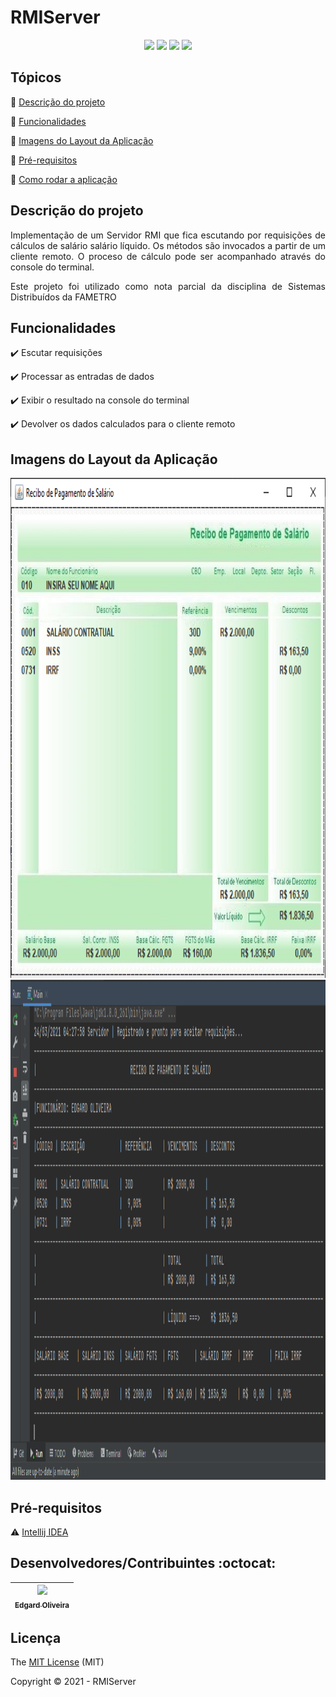 <h1>RMIServer</h1> 

<p align="center">
  <img src="https://img.shields.io/static/v1?label=Intellij%20IDEA%20&message=IDE&color=green&style=for-the-badge&logo=Jetbrains"/>
  <img src="https://img.shields.io/static/v1?label=Java&message=Linguagem&color=yellow&style=for-the-badge&logo=Java"/>
  <img src="http://img.shields.io/static/v1?label=License&message=MIT&color=green&style=for-the-badge"/>
   <img src="http://img.shields.io/static/v1?label=STATUS&message=EM%20DESENVOLVIMENTO&color=RED&style=for-the-badge"/>
</p>



## Tópicos

:small_blue_diamond: [Descrição do projeto](#descrição-do-projeto)

:small_blue_diamond: [Funcionalidades](#funcionalidades)

:small_blue_diamond: [Imagens do Layout da Aplicação](#imagens-do-layout-da-aplicação)

:small_blue_diamond: [Pré-requisitos](#pré-requisitos)

:small_blue_diamond: [Como rodar a aplicação](#como-rodar-a-aplicação-arrow_forward)



## Descrição do projeto

<p align="justify">
  Implementação de um Servidor RMI que fica escutando por requisições de cálculos de salário salário líquido.
  Os métodos são invocados a partir de um cliente remoto. O proceso de cálculo pode ser acompanhado através do console do terminal.
</p>
<p align="justify">
  Este projeto foi utilizado como nota parcial da disciplina de Sistemas Distribuídos da FAMETRO
</p>


## Funcionalidades

:heavy_check_mark: Escutar requisições

:heavy_check_mark: Processar as entradas de dados

:heavy_check_mark: Exibir o resultado na console do terminal

:heavy_check_mark: Devolver os dados calculados para o cliente remoto


## Imagens do Layout da Aplicação

<img src="https://github.com/EdgardOliveira/RMIServer/blob/main/imagens/recibo.png" alt="app"  height="800" width="600">

<img src="https://github.com/EdgardOliveira/RMIServer/blob/main/imagens/console.png" alt="login"  height="800" width="600">

## Pré-requisitos

:warning: [Intellij IDEA](https://www.jetbrains.com/pt-br/idea/)


## Desenvolvedores/Contribuintes :octocat:
[<img src="https://lh3.googleusercontent.com/a-/AOh14GgqWXCBdcuf8dmMMPkwbnWaCHi0P3aCM1U83rxKYWI=s96-c-rg-br100" width=115><br><sub>Edgard Oliveira</sub>](https://github.com/EdgardOliveira) |
| :---: |


## Licença

The [MIT License]() (MIT)

Copyright :copyright: 2021 - RMIServer
